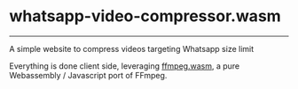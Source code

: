 #  whatsapp-video-compressor.wasm
-----------
A simple website to compress videos targeting Whatsapp size limit

Everything is done client side, leveraging [ffmpeg.wasm](https://github.com/ffmpegwasm/ffmpeg.wasm), a pure Webassembly / Javascript port of FFmpeg.
